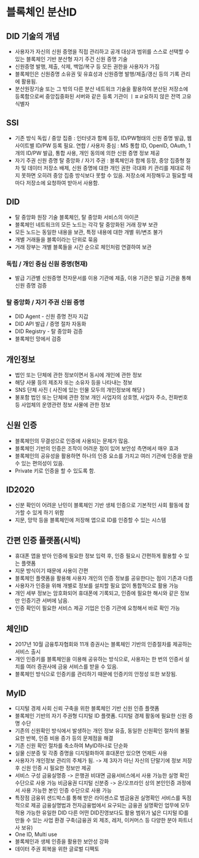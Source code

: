 # 블록체인 분산ID
## DID 기술의 개념
- 사용자가 자신의 신원 증명을 직접 관리하고 공개 대상과 범위를 스스로 선택할 수 있는 블록체인 기반 분산형 자기 주건 신원 증명 기술
- 신원증명 발행, 제출, 삭제, 백업/복구 등 모든 권한을 사용자가 가짐
- 블록체인은 신원증명 소유권 및 유효성과 신원증명 발행/제출/갱신 등의 기록 관리에 활용됨.
- 분산원장기술 또는 그 밖의 다른 분산 네트워크 기술을 활용하여 분산된 저장소에 등록함으로써 중앙집중화된 서버와 같은 등록 기관이 ㅣㅍㄹ요하지 않은 전역 고유 식별자

## SSI
- 기존 방식
독립 / 중앙 집중 : 인터넷과 함께 등장, ID/PW형태의 신원 증명 발급, 웹 사이트별 ID/PW 등록 필요.
연합 / 사용자 중심 : MS 통합 ID, OpenID, OAuth, 1개의 ID/PW 발급, 통합 사용, 개인 동의에 의한 신원 증명 정보 제공
- 자기 주권 신원 증명
탈 중앙화 / 자기 주권 : 블록체인과 함께 등장, 중앙 집중형 절차 및 데이터 저장소 배제, 신원 증명에 대한 개인 권한 극대화
키 관리를 제대로 하지 못하면 오히려 중앙 집중 방식보다 못할 수 있음.
저장소에 저장해두고 필요할 때마다 저장소에 요청하여 받아서 사용함.

## DID
- 탈 중앙화 원장 기술 블록체인, 탈 중앙화 서비스의 아이콘
- 블록체인 네트워크의 모든 노드는 각각 탈 중앙화된 거래 장부 보관
- 모든 노드는 동일한 내용을 보관, 특정 내용에 대한 개별 위/변조 불가
- 개별 거래들을 블록이라는 단위로 묶음
- 거래 장부는 개별 블록들을 시간 순으로 체인처럼 연결하여 보관

### 독립 / 개인 중심 신원 증명(현재)
- 발급 기관별 신원증명 전자문서를 이용 기관에 제출, 이용 기관은 발급 기관을 통해 신원 증명 검증

### 탈 중앙화 / 자기 주권 신원 증명
- DID Agent - 신원 증명 전자 지갑
- DID API 발급 / 증명 절차 자동화
- DID Registry - 탈 중앙화 검증
- 블록체인 망에서 검증


## 개인정보
- 법인 또는 단체에 관한 정보이면서 동시에 개인에 관한 정보
- 해당 사물 등의 제조자 또는 소유자 등을 나타내는 정보
- SNS 단체 사진 ( 사진에 있는 인물 모두의 개인정보에 해당 )
- 불포함
법인 또는 단체에 관한 정보
개인 사업자의 상호명, 사업자 주소, 전화번호 등 사업체의 운영관련 정보
사물에 관한 정보

## 신원 인증
- 블록체인의 무결성으로 인증에 사용되는 문제가 많음.
- 블록체인 기반의 인증은 조작이 어려운 점이 있어 보안성 측면에서 매우 효과
- 블록체인의 공유성을 활용하면 하나의 인증 요소를 가지고 여러 기관에 인증을 받을 수 있는 편의성이 있음.
- Private 키로 인증을 할 수 있도록 함.

## ID2020
- 신분 확인이 어려운 난민이 블록체인 기반 생체 인증으로 기본적인 사회 활동에 참가할 수 있게 하기 위함
- 지문, 망막 등을 블록체인에 저장해 앱으로 ID를 인증할 수 있는 시스템

## 간편 인증 플랫폼(시빅)
- 휴대폰 앱을 받아 인증에 필요한 정보 입력 후, 인증 필요시 간편하게 활용할 수 있는 플랫폼
- 지문 방식이기 때문에 사용이 간편
- 블록체인 플랫폼을 활용해 사용자 개인의 인증 정보를 공유한다는 점이 기존과 다름
- 사용자가 인증을 위해 개별로 정보를 설치할 필요 없이 통합적으로 활용 가능
- 개인 세부 정보는 암호화되어 휴대폰에 기록되고, 인증에 필요한 해시와 같은 정보만 인증기관 서버에 남음.
- 인증 확인이 필요한 서비스 제공 기업은 인증 기관에 요청해서 바로 확인 가능

## 체인ID
- 2017년 10월 금융투자협회와 11개 증권사는 블록체인 기반의 인증절차를 제공하는 서비스 출시
- 개인 인증키를 블록체인을 이용해 공유하는 방식으로, 사용자는 한 번의 인증서 설치를 여러 증권사에 금융 서비스를 받을 수 있음.
- 블록체인 방식으로 인증키를 관리하기 때문에 인증키의 안정성 또한 보장됨.

## MyID
- 디지털 경제 사회 신뢰 구축을 위한 블록체인 기반 신원 인증 플랫폼
- 블록체인 기반의 자기 주권형 디지털 ID 플랫폼. 디지털 경제 활동에 필요한 신원 증명 수단
- 기존의 신원확인 방식에서 발생하는 개인 정보 유출, 동일한 신원확인 절차의 불필요한 반복, 인증 비용 증가 등의 문제점을 해결
- 기존 신원 확인 절차를 축소하여 MyID하나로 단순화
- 실물 신분증 및 각종 증명을 디지털화하여 휴대폰만 있으면 언제든 사용
- 사용자가 개인정보 관리의 주체가 됨. -> 제 3자가 아닌 자신의 단말기에 정보 저장 후 신원 인증 시 필요한 정보만 제공
- 서비스 구성
금융실명증 -> 은행권 비대면 금융서비스에서 사용 가능한 실명 확인 수단으로 사용 가능
비금융권 디지털 신분증 -> 온/오프라인 상의 본인인증 과정에서 사용 가능한 본인 인증 수단으로 사용 가능
- 특장점
금융위 샌드박스를 통해 받은 라이센스로 범금융권 실명확인 서비스를 독점적으로 제공
금융실명법과 전자금융법에서 요구되는 금융권 실명확인 업무에 모두 적용 가능한 유일한 DID
다른 어떤 DID진영보다도 활용 범위가 넓은 디지털 ID를 만들 수 있는 사업 환경 구축(금융권 외 제조, 레저, 이커머스 등 다양한 분야 파트너사 보유)
- One ID, Multi use
- 블록체인과 생체 인증을 활용한 보안성 강화
- 데이터 주권 회복을 위한 글로벌 디팩토
